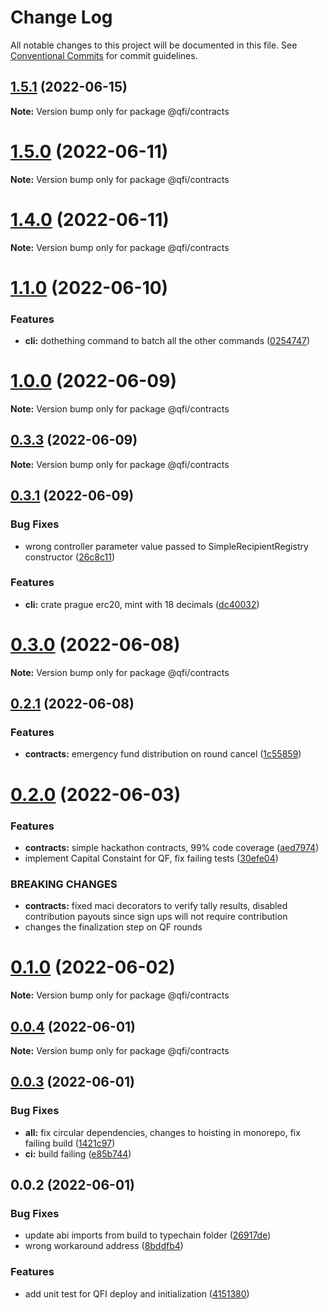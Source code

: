 # Change Log

All notable changes to this project will be documented in this file.
See [Conventional Commits](https://conventionalcommits.org) for commit guidelines.

## [1.5.1](https://github.com/quadratic-funding/qfi/compare/v1.5.0...v1.5.1) (2022-06-15)

**Note:** Version bump only for package @qfi/contracts





# [1.5.0](https://github.com/quadratic-funding/qfi/compare/v1.4.1...v1.5.0) (2022-06-11)

**Note:** Version bump only for package @qfi/contracts





# [1.4.0](https://github.com/quadratic-funding/qfi/compare/v1.3.0...v1.4.0) (2022-06-11)

**Note:** Version bump only for package @qfi/contracts





# [1.1.0](https://github.com/quadratic-funding/qfi/compare/v1.0.1...v1.1.0) (2022-06-10)


### Features

* **cli:** dothething command to batch all the other commands ([0254747](https://github.com/quadratic-funding/qfi/commit/0254747fdc6da224300986d476a855ab289f65b1))





# [1.0.0](https://github.com/quadratic-funding/qfi/compare/v0.3.3...v1.0.0) (2022-06-09)

**Note:** Version bump only for package @qfi/contracts





## [0.3.3](https://github.com/quadratic-funding/qfi/compare/v0.3.2...v0.3.3) (2022-06-09)

**Note:** Version bump only for package @qfi/contracts





## [0.3.1](https://github.com/quadratic-funding/qfi/compare/v0.2.2...v0.3.1) (2022-06-09)


### Bug Fixes

* wrong controller parameter value passed to SimpleRecipientRegistry constructor ([26c8c11](https://github.com/quadratic-funding/qfi/commit/26c8c119245ed5298c59c58eadd6d682d1e9f32d))


### Features

* **cli:** crate prague erc20, mint with 18 decimals ([dc40032](https://github.com/quadratic-funding/qfi/commit/dc40032fba08832b35bb5ce4862bd77952908e00))





# [0.3.0](https://github.com/quadratic-funding/qfi/compare/v0.2.2...v0.3.0) (2022-06-08)

**Note:** Version bump only for package @qfi/contracts





## [0.2.1](https://github.com/quadratic-funding/qfi/compare/v0.2.0...v0.2.1) (2022-06-08)


### Features

* **contracts:** emergency fund distribution on round cancel ([1c55859](https://github.com/quadratic-funding/qfi/commit/1c55859b96815f032161b9d20bbee42163a56e2b))





# [0.2.0](https://github.com/quadratic-funding/qfi/compare/v0.1.0...v0.2.0) (2022-06-03)


### Features

* **contracts:** simple hackathon contracts, 99% code coverage ([aed7974](https://github.com/quadratic-funding/qfi/commit/aed79744022e4c2f1f72bcb2ce0b342914576cca))
* implement Capital Constaint for QF, fix failing tests ([30efe04](https://github.com/quadratic-funding/qfi/commit/30efe04634afb461da7d88e7cc818a6f0707421e))


### BREAKING CHANGES

* **contracts:** fixed maci decorators to verify tally results, disabled contribution payouts since
sign ups will not require contribution
* changes the finalization step on QF rounds





# [0.1.0](https://github.com/quadratic-funding/qfi/compare/v0.0.4...v0.1.0) (2022-06-02)

**Note:** Version bump only for package @qfi/contracts





## [0.0.4](https://github.com/quadratic-funding/qfi/compare/v0.0.3...v0.0.4) (2022-06-01)

**Note:** Version bump only for package @qfi/contracts





## [0.0.3](https://github.com/quadratic-funding/qfi/compare/v0.0.2...v0.0.3) (2022-06-01)


### Bug Fixes

* **all:** fix circular dependencies, changes to hoisting in monorepo, fix failing build ([1421c97](https://github.com/quadratic-funding/qfi/commit/1421c971a8dd5a85d96fbf67baf5a0dac6a7b062))
* **ci:** build failing ([e85b744](https://github.com/quadratic-funding/qfi/commit/e85b74426f45a3b75148e82cfaf85cee62da0701))





## 0.0.2 (2022-06-01)


### Bug Fixes

* update abi imports from build to typechain folder ([26917de](https://github.com/quadratic-funding/qfi/commit/26917de487116c38c66259304371ea242982e6a3))
* wrong workaround address ([8bddfb4](https://github.com/quadratic-funding/qfi/commit/8bddfb467a9c17cf457ac3f60f0cae0afe4b069f))


### Features

* add unit test for QFI deploy and initialization ([4151380](https://github.com/quadratic-funding/qfi/commit/41513804565cf86485ca4890f748369c3e9d395d))
